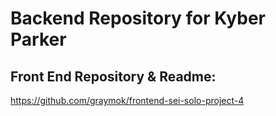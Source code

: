 # Backend Repository for Kyber Parker

## Front End Repository & Readme:
https://github.com/graymok/frontend-sei-solo-project-4
